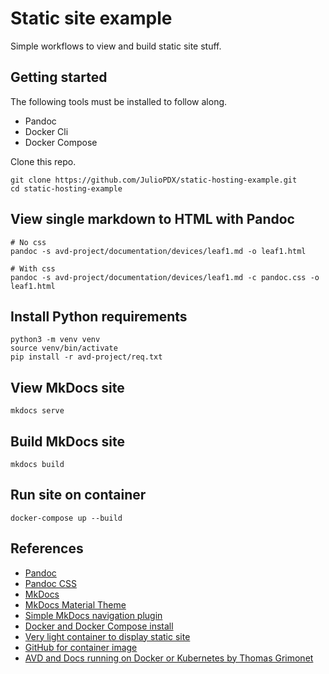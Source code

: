 # Static site example

Simple workflows to view and build static site stuff.

## Getting started

The following tools must be installed to follow along.

- Pandoc
- Docker Cli
- Docker Compose

Clone this repo.

```shell
git clone https://github.com/JulioPDX/static-hosting-example.git
cd static-hosting-example
```

## View single markdown to HTML with Pandoc

```shell
# No css
pandoc -s avd-project/documentation/devices/leaf1.md -o leaf1.html
```

```shell
# With css
pandoc -s avd-project/documentation/devices/leaf1.md -c pandoc.css -o leaf1.html
```

## Install Python requirements

```shell
python3 -m venv venv
source venv/bin/activate
pip install -r avd-project/req.txt
```

## View MkDocs site

```shell
mkdocs serve
```

## Build MkDocs site

```shell
mkdocs build
```

## Run site on container

```shell
docker-compose up --build
```

## References

- [Pandoc](https://pandoc.org/)
- [Pandoc CSS](https://gist.github.com/killercup/5917178)
- [MkDocs](https://www.mkdocs.org/)
- [MkDocs Material Theme](https://squidfunk.github.io/mkdocs-material/)
- [Simple MkDocs navigation plugin](https://github.com/mysiki/mkdocs_include_dir_to_nav)
- [Docker and Docker Compose install](https://www.theserverside.com/blog/Coffee-Talk-Java-News-Stories-and-Opinions/How-to-install-Docker-and-docker-compose-on-Ubuntu)
- [Very light container to display static site](https://lipanski.com/posts/smallest-docker-image-static-website)
- [GitHub for container image](https://github.com/lipanski/docker-static-website)
- [AVD and Docs running on Docker or Kubernetes by Thomas Grimonet](https://github.com/titom73/demo-avd-compose-k8s)
